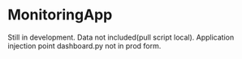 # MonitoringApp

Still in development. Data not included(pull script local). Application injection point dashboard.py not in prod form.
